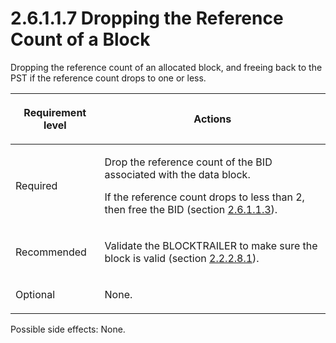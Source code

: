 <html dir="LTR" xmlns:mshelp="http://msdn.microsoft.com/mshelp" xmlns:ddue="http://ddue.schemas.microsoft.com/authoring/2003/5" xmlns:xlink="http://www.w3.org/1999/xlink" xmlns:tool="http://www.microsoft.com/tooltip">
    <head>
        <meta http-equiv="Content-Type" content="text/html; CHARSET=utf-8"></meta>
        <meta name="save" content="history"></meta>
        <title>2.6.1.1.7 Dropping the Reference Count of a Block</title>
        <xml>
            <mshelp:toctitle title="2.6.1.1.7 Dropping the Reference Count of a Block"></mshelp:toctitle>
            <mshelp:rltitle title="[MS-PST]: Dropping the Reference Count of a Block"></mshelp:rltitle>
            <mshelp:keyword index="A" term="44f19aba-6ea7-4835-8f86-c378b90594fd"></mshelp:keyword>
            <mshelp:attr name="DCSext.ContentType" value="open specification"></mshelp:attr>
            <mshelp:attr name="AssetID" value="44f19aba-6ea7-4835-8f86-c378b90594fd"></mshelp:attr>
            <mshelp:attr name="TopicType" value="kbRef"></mshelp:attr>
            <mshelp:attr name="DCSext.Title" value="[MS-PST]: Dropping the Reference Count of a Block" />
        </xml>
    </head>
    <body>
        <div id="header">
            <h1 class="heading">2.6.1.1.7 Dropping the Reference Count of a Block</h1>
        </div>
        <div id="mainSection">
            <div id="mainBody">
                <div id="allHistory" class="saveHistory"></div>
                <div id="sectionSection0" class="section" name="collapseableSection">
                    

<p>Dropping the reference count of an allocated block, and
freeing back to the PST if the reference count drops to one or less.</p>

<table>
 <thead>
  <tr>
   <th>
   <p>Requirement level</p>
   </th>
   <th>
   <p><b><span>Actions</span></b></p>
   </th>
  </tr>
 </thead>
 <tr>
  <td>
  <p>Required</p>
  </td>
  <td>
  <p>Drop the reference count of the BID associated with
  the data block.</p>
  <p>If the reference count drops to less than 2, then free
  the BID (section <a href="f6d29a6c-5e1e-4b09-a28d-d6f87f334f8e.htm">2.6.1.1.3</a>).</p>
  </td>
 </tr>
 <tr>
  <td>
  <p>Recommended</p>
  </td>
  <td>
  <p>Validate the BLOCKTRAILER to make sure the block is
  valid (section <a href="a14943ef-70c2-403f-898c-5bc3747117e1.htm">2.2.2.8.1</a>).</p>
  </td>
 </tr>
 <tr>
  <td>
  <p>Optional</p>
  </td>
  <td>
  <p>None.</p>
  </td>
 </tr>
</table>

<p>Possible side effects: None.</p>
                </div>
            </div>
        </div>
    </body>
</html>